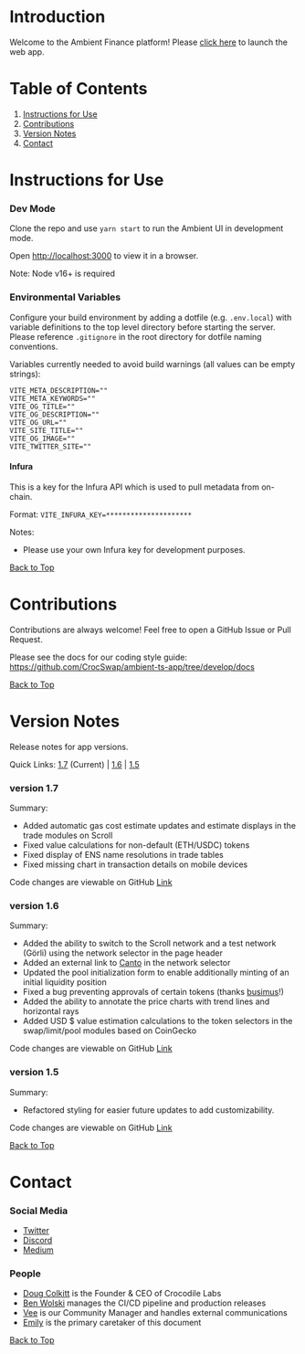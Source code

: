 <a id='top'></a>

# Introduction

Welcome to the Ambient Finance platform! Please [click here](https://ambient.finance/) to launch the web app.

# Table of Contents

1. [Instructions for Use](#instructions-for-use)
2. [Contributions](#contributions)
3. [Version Notes](#version-notes)
4. [Contact](#contact)

# Instructions for Use

### Dev Mode

Clone the repo and use `yarn start` to run the Ambient UI in development mode.

Open [http://localhost:3000](http://localhost:3000) to view it in a browser.

Note: Node v16+ is required

### Environmental Variables

Configure your build environment by adding a dotfile (e.g. `.env.local`) with variable definitions to the top level directory before starting the server. Please reference `.gitignore` in the root directory for dotfile naming conventions.

Variables currently needed to avoid build warnings (all values can be empty strings):

```
VITE_META_DESCRIPTION=""
VITE_META_KEYWORDS=""
VITE_OG_TITLE=""
VITE_OG_DESCRIPTION=""
VITE_OG_URL=""
VITE_SITE_TITLE=""
VITE_OG_IMAGE=""
VITE_TWITTER_SITE=""
```

#### Infura

This is a key for the Infura API which is used to pull metadata from on-chain.

Format: `VITE_INFURA_KEY=*********************`

Notes:

-   Please use your own Infura key for development purposes.

[Back to Top](#top)

# Contributions

Contributions are always welcome! Feel free to open a GitHub Issue or Pull Request.

Please see the docs for our coding style guide: https://github.com/CrocSwap/ambient-ts-app/tree/develop/docs

[Back to Top](#top)

# Version Notes

Release notes for app versions.

Quick Links: [1.7](#version-17) (Current) | [1.6](#version-16) | [1.5](#version-15)

### version 1.7

Summary:

-   Added automatic gas cost estimate updates and estimate displays in the trade modules on Scroll
-   Fixed value calculations for non-default (ETH/USDC) tokens
-   Fixed display of ENS name resolutions in trade tables
-   Fixed missing chart in transaction details on mobile devices

Code changes are viewable on GitHub [Link](https://github.com/CrocSwap/ambient-ts-app/pull/3269)

### version 1.6

Summary:

-   Added the ability to switch to the Scroll network and a test network (Görli) using the network selector in the page header
-   Added an external link to [Canto](https://beta.canto.io/lp) in the network selector
-   Updated the pool initialization form to enable additionally minting of an initial liquidity position
-   Fixed a bug preventing approvals of certain tokens (thanks [busimus](https://github.com/busimus)!)
-   Added the ability to annotate the price charts with trend lines and horizontal rays
-   Added USD $ value estimation calculations to the token selectors in the swap/limit/pool modules based on CoinGecko

Code changes are viewable on GitHub [Link](https://github.com/CrocSwap/ambient-ts-app/pull/3225)

### version 1.5

Summary:

-   Refactored styling for easier future updates to add customizability.

Code changes are viewable on GitHub [Link](https://github.com/CrocSwap/ambient-ts-app/pull/3039)

[Back to Top](#top)

# Contact

### Social Media

-   [Twitter](https://x.com/ambient_finance 'Ambient Finance on Twitter')
-   [Discord](https://discord.com/invite/ambient-finance 'Ambient Finance on Discord')
-   [Medium](https://crocswap.medium.com/ 'Crocodile Labs on Medium')

### People

-   [Doug Colkitt](mailto:doug@crocodilelabs.io 'email Doug') is the Founder & CEO of Crocodile Labs
-   [Ben Wolski](mailto:ben@crocodilelabs.io 'email Ben') manages the CI/CD pipeline and production releases
-   [Vee](mailto:vee@crocodilelabs.io 'email Vee') is our Community Manager and handles external communications
-   [Emily](mailto:emily@crocodilelabs.io 'email Emily') is the primary caretaker of this document

[Back to Top](#top)

